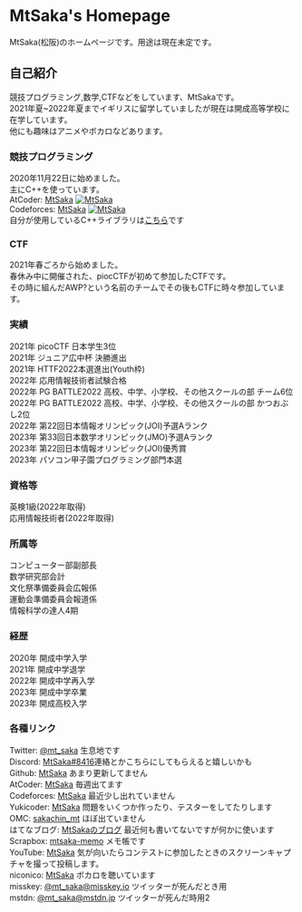 # MtSaka's Homepage
MtSaka(松阪)のホームページです。用途は現在未定です。
## 自己紹介

競技プログラミング,数学,CTFなどをしています、MtSakaです。<br>
2021年夏~2022年夏までイギリスに留学していましたが現在は開成高等学校に在学しています。<br>
他にも趣味はアニメやボカロなどあります。<br>

### 競技プログラミング

2020年11月22日に始めました。<br>
主にC++を使っています。<br>
AtCoder: [MtSaka](https://atcoder.jp/users/MtSaka) [![MtSaka](https://img.shields.io/endpoint?url=https%3A%2F%2Fatcoder-badges.now.sh%2Fapi%2Fatcoder%2Fjson%2FMtSaka)](https://atcoder.jp/users/MtSaka)<br>
Codeforces: [MtSaka](https://codeforces.com/profile/MtSaka) [![MtSaka](https://img.shields.io/endpoint?url=https%3A%2F%2Fatcoder-badges.now.sh%2Fapi%2Fcodeforces%2Fjson%2FMtSaka)](https://codeforces.com/profile/MtSaka)<br>
自分が使用しているC++ライブラリは[こちら](https://mtsaka.github.io/library/)です<br>


### CTF

2021年春ごろから始めました。<br>
春休み中に開催された、piocCTFが初めて参加したCTFです。<br>
その時に組んだAWP?という名前のチームでその後もCTFに時々参加しています。<br>

### 実績

2021年 picoCTF 日本学生3位<br>
2021年 ジュニア広中杯 決勝進出<br>
2021年 HTTF2022本選進出(Youth枠)<br>
2022年 応用情報技術者試験合格<br>
2022年 PG BATTLE2022 高校、中学、小学校、その他スクールの部 チーム6位<br>
2022年 PG BATTLE2022 高校、中学、小学校、その他スクールの部 かつおぶし2位<br>
2022年 第22回日本情報オリンピック(JOI)予選Aランク<br>
2023年 第33回日本数学オリンピック(JMO)予選Aランク<br>
2023年 第22回日本情報オリンピック(JOI)優秀賞<br>
2023年 パソコン甲子園プログラミング部門本選<br>

### 資格等
英検1級(2022年取得)<br>
応用情報技術者(2022年取得)<br>

### 所属等
コンピューター部副部長<br>
数学研究部会計<br>
文化祭準備委員会広報係<br>
運動会準備委員会報道係<br>
情報科学の達人4期<br>

### 経歴
2020年 開成中学入学<br>
2021年 開成中学退学<br>
2022年 開成中学再入学<br>
2023年 開成中学卒業<br>
2023年 開成高校入学<br>

### 各種リンク

Twitter: [@mt_saka](https://twitter.com/mt_saka) 生息地です<br>
Discord: [MtSaka#8416](https://discordapp.com/users/785139839551930368)連絡とかこちらにしてもらえると嬉しいかも<br>
Github: [MtSaka](https://github.com/MtSaka) あまり更新してません<br>
AtCoder: [MtSaka](https://atcoder.jp/users/MtSaka) 毎週出てます<br>
Codeforces: [MtSaka](https://codeforces.com/profile/MtSaka) 最近少し出れていません<br>
Yukicoder: [MtSaka](https://yukicoder.me/users/17490) 問題をいくつか作ったり、テスターをしてたりします<br>
OMC: [sakachin_mt](https://onlinemathcontest.com/users/sakachin_mt) ほぼ出ていません<br>
はてなブログ: [MtSakaのブログ](https://mt-saka.hatenablog.com/) 最近何も書いてないですが何かに使います<br>
Scrapbox: [mtsaka-memo](https://scrapbox.io/mtsaka-memo/) メモ帳です<br>
YouTube: [MtSaka](https://www.youtube.com/@mt_saka) 気が向いたらコンテストに参加したときのスクリーンキャプチャを撮って投稿します。<br>
niconico: [MtSaka](https://www.nicovideo.jp/user/122111923) ボカロを聴いています<br>
misskey: [@mt_saka@misskey.io](https://misskey.io/@mt_saka) ツイッターが死んだとき用<br>
mstdn: [@mt_saka@mstdn.jp](https://mstdn.jp/web/@mt_saka) ツイッターが死んだ時用2<br>